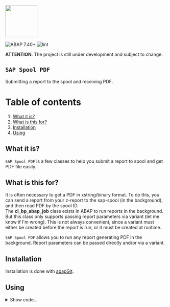 <img src="https://github.com/victorizbitskiy/zspool_pdf/blob/main/logo/logo.svg" height="100px"/>

![ABAP 7.40+](https://img.shields.io/badge/ABAP-7.40sp08+-brightgreen)
![lint](https://github.com/victorizbitskiy/zspool_pdf/actions/workflows/main.yml/badge.svg)

**ATTENTION**: The project is still under development and subject to change.

## `SAP Spool PDF`

Submitting a report to the spool and receiving PDF.

# Table of contents
1. [What it is?](#what-it-is)
2. [What is this for?](#what-is-this-for)
3. [Installation](#installation)
4. [Using](#using)

## What it is?

`SAP Spool PDF` is a few classes to help you submit a report to spool and get PDF file easily.

## What is this for?

It is often necessary to get a PDF in xstring/binary format. To do this, you can send a report from your z-report to the sap-spool (in the background), and then read PDF by the spool ID.  
The **cl_bp_abap_job** class exists in ABAP to run reports in the background. But this class only supports passing report parameters via variant (let me know if I'm wrong).
This is not always convenient, since a variant must either be created before the report is run, or it must be created at runtime.  

`SAP Spool PDF` allows you to run any report generating PDF in the background. Report parameters can be passed directly and/or via a variant.

## Installation

Installation is done with [abapGit](http://www.abapgit.org).

## Using

<details>
<base target="_blank">
<summary>Show code...</summary>
   
```abap
  TRY.
        DATA(lo_report) = NEW zcl_spdf_report( iv_name    = 'RPCPAYRU_NDFL_PERS'
                                               iv_variant = 'TEST_MERGED' ).

        lo_report->add_param( iv_name = 'PNPPERNR' ia_data = so_pernr[] ).
        lo_report->add_param( iv_name = 'P_YEAR' ia_data = p_year ).

        lo_report->submit_to_sap_spool( ).

        DATA(lo_spdf_merged_pdf) = lo_report->get_merged_pdf( ).
        DATA(lv_pdf) = lo_spdf_merged_pdf->to_xstring( ).

      CATCH zcx_spdf_exception
            cx_rspo_spoolid_to_pdf INTO DATA(lx_e).
        WRITE lx_e->get_text( ).
        RETURN.
    ENDTRY.
```
</details>


